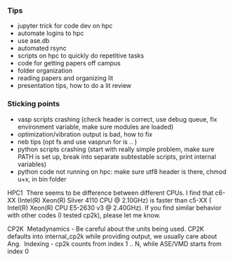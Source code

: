 
### Tips
- jupyter trick for code dev on hpc
- automate logins to hpc
- use ase.db
- automated rsync
- scripts on hpc to quickly do repetitive tasks
- code for getting papers off campus
- folder organization
- reading papers and organizing lit
- presentation tips, how to do a lit review

### Sticking points
- vasp scripts crashing (check header is correct, use debug queue, fix environment variable, make sure modules are loaded)
- optimization/vibration output is bad, how to fix
- neb tips (opt fs and use vasprun for is .. )
- python scripts crashing (start with really simple problem, make sure PATH is set up, break into separate subtestable scripts, print internal variables)
- python code not running on hpc: make sure utf8 header is there, chmod u+x, in bin folder

HPC1 
There seems to be difference between different CPUs. I find that c6-XX (Intel(R) Xeon(R) Silver 4110 CPU @ 2.10GHz) is faster than c5-XX ( Intel(R) Xeon(R) CPU E5-2630 v3 @ 2.40GHz). If you find similar behavior with other codes (I tested cp2k), please let me know. 


CP2K 
Metadynamics - Be careful about the units being used. CP2K defaults into internal_cp2k while providing output, we usually care about Ang. 
Indexing - cp2k counts from index 1 .. N, while ASE/VMD starts from index 0 


